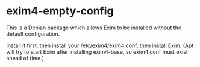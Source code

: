 # exim4-empty-config

This is a Debian package which allows Exim to be installed without the default
configuration.

Install it first, then install your /etc/exim4/exim4.conf, then install Exim.
(Apt will try to start Exim after installing exim4-base, so exim4.conf must
exist ahead of time.)
